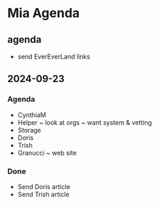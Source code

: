 # Mia Agenda

## agenda

* send EverEverLand links

## 2024-09-23

### Agenda

* CynthiaM
* Helper ~ look at orgs ~ want system &amp; vetting
* Storage
* Doris
* Trish
* Granucci ~ web site

### Done

* Send Doris article
* Send Trish article
